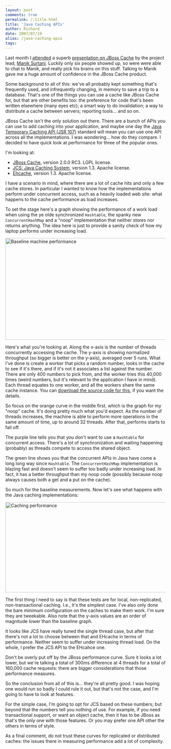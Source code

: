```yaml
---
layout: post
comments: true
permalink: /:title.html
title: 'Java Caching APIs'
author: Richard
date: 2007/07/19
alias: /java-caching-apis
tags:
---
```


Last month I [attended][] a superb [presentation on JBoss Cache][] by the project lead, [Manik Surtani][]. Luckily only six people showed up, so were were able to chat to Manik, and really pick his brains on this stuff. Talking to Manik gave me a huge amount of confidence in the JBoss Cache product.

Some background to all of this: we've all probably kept something that's
frequently used, and infrequently changing, in memory to save a trip to
a database. That's one of the things you can use a cache like JBoss
Cache for, but that are other benefits too: the preference for code
that's been written elsewhere (many eyes etc); a smart way to do
invalidation; a way to distribute a cache between servers; reporting
tools... and so on.

JBoss Cache isn't the only solution out there. There are a bunch of APIs
you can use to add caching into your application, and maybe one day the
[Java Temporary Caching API (JSR 107)][] standard will mean you can use
one API across all the implementations. I was wondering... how do they
compare. I decided to have quick look at performance for three of the
popular ones.

I'm looking at:

-   [JBoss Cache][], version 2.0.0 RC3. LGPL license.
-   [JCS: Java Caching System][], version 1.3. Apache license.
-   [Ehcache][], version 1.3. Apache license.

I have a scenario in mind, where there are a lot of cache hits and only
a few cache stores. In particular I wanted to know how the
implementations perform under concurrent access, such as a heavily
loaded web site: what happens to the cache performance as load
increases.

To set the stage here's a graph showing the performance of a work load
when using the ye olde synchronized `Hashtable`, the spanky new
`ConcurrentHashMap` and a "noop" implementation that neither stores nor
returns anything. The idea here is just to provide a sanity check of how
my laptop performs under increasing load.

<a href="https://www.flickr.com/photos/d6y/2049224793" title="Baseline machine performance by Richard Dallaway, on Flickr"><img src="https://farm3.staticflickr.com/2096/2049224793_4d6137f7c5_o.jpg" width="645" height="319" alt="Baseline machine performance"></a>


Here's what you're looking at. Along the x-axis is the number of threads
concurrently accessing the cache. The y-axis is showing normalized
throughput (so bigger is better on the y-axis), averaged over 5 runs.
What I've done is create a worker that picks a random number, looks in
the cache to see if it's there, and if it's not it associates a list
against the number. There are only 400 numbers to pick from, and the
worker tries this 40,000 times (weird numbers, but it's relevant to the
application I have in mind). Each thread equates to one worker, and all
the workers share the same cache instance. You can [download the source
code for this][], if you want the details.

So focus on the orange curve in the middle first, which is the graph for
my "noop" cache. It's doing pretty much what you'd expect. As the number
of threads increases, the machine is able to perform more operations in
the same amount of time, up to around 32 threads. After that, performs
starts to fall off.

The purple line tells you that you don't want to use a `Hashtable` for
concurrent access. There's a lot of synchronization and waiting
happening (probably) as threads compete to access the shared object.

The green line shows you that the concurrent APIs in Java have come a
long long way since `Hashtable`. The `ConcurrentHashMap` implementation
is blazing fast and doesn't seem to suffer too badly under increasing
load. In fact, it has a better throughput than my noop code (possibly
because noop always causes both a get and a put on the cache).

So much for the baseline measurements. Now let's see what happens with
the Java caching implementations:

<a href="https://www.flickr.com/photos/d6y/2050011022" title="Caching performance by Richard Dallaway, on Flickr"><img src="https://farm3.staticflickr.com/2258/2050011022_6f0a4e0fcb_o.jpg" width="637" height="283" alt="Caching performance"></a>

The first thing I need to say is that these tests are for local,
non-replicated, non-transactional caching. I.e., it's the simplest case.
I've also only done the bare minimum configuration on the caches to make
them work. I'm sure they are tweekable. Also note that the y-axis values
are an order of magnitude lower than the baseline graph.

It looks like JCS have really tuned the single thread case, but after
that there's not a lot to choose between that and EHcache in terms of
performance. Neither seem to suffer under increasing thread load. On the
whole, I prefer the JCS API to the EHcahce one.

Don't be overly put off by the JBoss performance curve. Sure it looks a
lot lower, but we're talking a total of 300ms difference at 4 threads
for a total of 160,000 cache requests: there are bigger considerations
that those performance measures.

So the conclusion from all of this is... they're all pretty good. I was
hoping one would run so badly I could rule it out, but that's not the
case, and I'm going to have to look at features.

For the simple case, I'm going to opt for JCS based on these numbers;
but beyond that the numbers tell you nothing of use. For example, if you
need transactional support, or want an object cache, then it has to be
JBoss as that's the only one with those features. Or you may prefer one
API other the others in terms of style.

As a final comment, do not trust these curves for replicated or
distributed caches: the issues there in measuring performance add a lot
of complexity.


  [attended]: http://upcoming.yahoo.com/event/186293/
  [presentation on JBoss Cache]: http://skillsmatter.com/jboss-cache-manik-surtani
  [Manik Surtani]: http://blogs.jboss.com/blog/manik/
  [Java Temporary Caching API (JSR 107)]: http://jcp.org/en/jsr/detail?id=107
  [JBoss Cache]: http://labs.jboss.com/jbosscache/
  [JCS: Java Caching System]: http://jakarta.apache.org/jcs
  [Ehcache]: http://ehcache.sourceforge.net/
  [download the source code for this]: http://blog.spiralarm.com/richard/2007/07/caching-compared-src.zip

